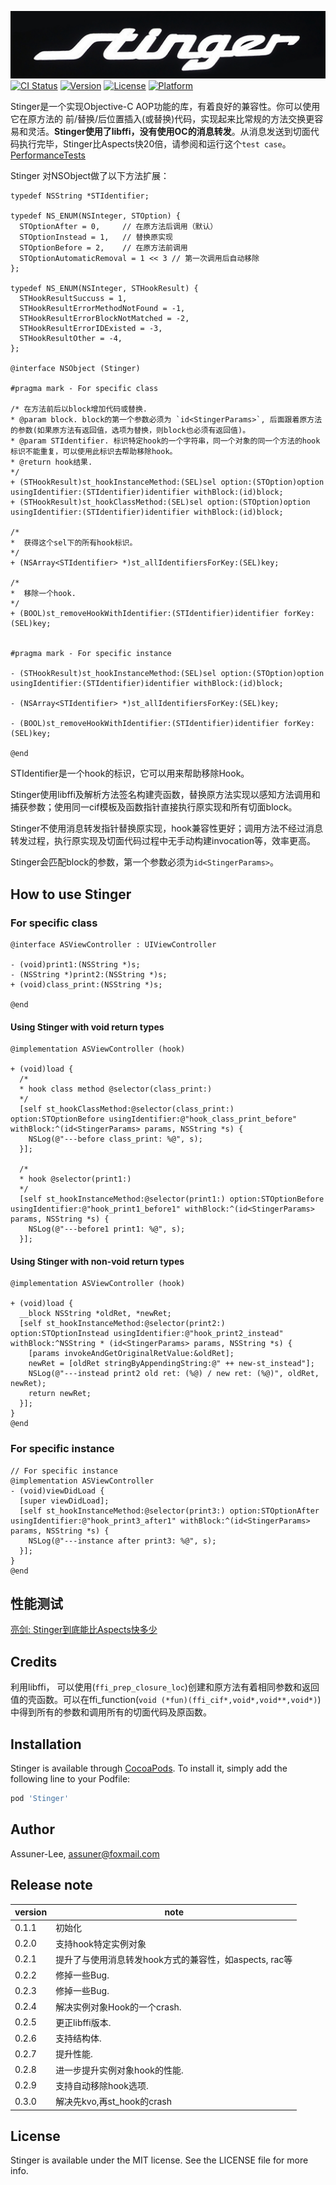 ![](https://github.com/Assuner-Lee/resource/blob/master/Stinger-2.jpg)
[![CI Status](http://img.shields.io/travis/Assuner-Lee/Stinger.svg?style=flat)](https://travis-ci.org/Assuner-Lee/Stinger)
[![Version](https://img.shields.io/cocoapods/v/Stinger.svg?style=flat)](http://cocoapods.org/pods/Stinger)
[![License](https://img.shields.io/cocoapods/l/Stinger.svg?style=flat)](http://cocoapods.org/pods/Stinger)
[![Platform](https://img.shields.io/cocoapods/p/Stinger.svg?style=flat)](http://cocoapods.org/pods/Stinger)


Stinger是一个实现Objective-C AOP功能的库，有着良好的兼容性。你可以使用它在原方法的 前/替换/后位置插入(或替换)代码，实现起来比常规的方法交换更容易和灵活。**Stinger使用了libffi，没有使用OC的消息转发**。从消息发送到切面代码执行完毕，Stinger比Aspects快20倍，请参阅和运行这个`test case`。 [PerformanceTests](https://github.com/eleme/Stinger/blob/master/Example/Tests/PerformanceTests.m)

Stinger 对NSObject做了以下方法扩展：

```objc
typedef NSString *STIdentifier;

typedef NS_ENUM(NSInteger, STOption) {
  STOptionAfter = 0,     // 在原方法后调用（默认）
  STOptionInstead = 1,   // 替换原实现
  STOptionBefore = 2,    // 在原方法前调用
  STOptionAutomaticRemoval = 1 << 3 // 第一次调用后自动移除
};

typedef NS_ENUM(NSInteger, STHookResult) {
  STHookResultSuccuss = 1,
  STHookResultErrorMethodNotFound = -1,
  STHookResultErrorBlockNotMatched = -2,
  STHookResultErrorIDExisted = -3,
  STHookResultOther = -4,
};

@interface NSObject (Stinger)

#pragma mark - For specific class

/* 在方法前后以block增加代码或替换.
* @param block. block的第一个参数必须为 `id<StingerParams>`, 后面跟着原方法的参数(如果原方法有返回值，选项为替换，则block也必须有返回值)。
* @param STIdentifier. 标识特定hook的一个字符串，同一个对象的同一个方法的hook标识不能重复，可以使用此标识去帮助移除hook。
* @return hook结果.
*/
+ (STHookResult)st_hookInstanceMethod:(SEL)sel option:(STOption)option usingIdentifier:(STIdentifier)identifier withBlock:(id)block;
+ (STHookResult)st_hookClassMethod:(SEL)sel option:(STOption)option usingIdentifier:(STIdentifier)identifier withBlock:(id)block;

/*
*  获得这个sel下的所有hook标识。
*/
+ (NSArray<STIdentifier> *)st_allIdentifiersForKey:(SEL)key;

/*
*  移除一个hook.
*/
+ (BOOL)st_removeHookWithIdentifier:(STIdentifier)identifier forKey:(SEL)key;


#pragma mark - For specific instance

- (STHookResult)st_hookInstanceMethod:(SEL)sel option:(STOption)option usingIdentifier:(STIdentifier)identifier withBlock:(id)block;

- (NSArray<STIdentifier> *)st_allIdentifiersForKey:(SEL)key;

- (BOOL)st_removeHookWithIdentifier:(STIdentifier)identifier forKey:(SEL)key;

@end
```

STIdentifier是一个hook的标识，它可以用来帮助移除Hook。

Stinger使用libffi及解析方法签名构建壳函数，替换原方法实现以感知方法调用和捕获参数；使用同一cif模板及函数指针直接执行原实现和所有切面block。

Stinger不使用消息转发指针替换原实现，hook兼容性更好；调用方法不经过消息转发过程，执行原实现及切面代码过程中无手动构建invocation等，效率更高。

Stinger会匹配block的参数，第一个参数必须为`id<StingerParams>`。

## How to use Stinger
### For specific class
```objc
@interface ASViewController : UIViewController

- (void)print1:(NSString *)s;
- (NSString *)print2:(NSString *)s;
+ (void)class_print:(NSString *)s;

@end

```

#### Using Stinger with void return types

```objc
@implementation ASViewController (hook)

+ (void)load {
  /*
  * hook class method @selector(class_print:)
  */
  [self st_hookClassMethod:@selector(class_print:) option:STOptionBefore usingIdentifier:@"hook_class_print_before" withBlock:^(id<StingerParams> params, NSString *s) {
    NSLog(@"---before class_print: %@", s);
  }];

  /*
  * hook @selector(print1:)
  */
  [self st_hookInstanceMethod:@selector(print1:) option:STOptionBefore usingIdentifier:@"hook_print1_before1" withBlock:^(id<StingerParams> params, NSString *s) {
    NSLog(@"---before1 print1: %@", s);
  }];

```

#### Using Stinger with non-void return types

```objc
@implementation ASViewController (hook)

+ (void)load {
  __block NSString *oldRet, *newRet;
  [self st_hookInstanceMethod:@selector(print2:) option:STOptionInstead usingIdentifier:@"hook_print2_instead" withBlock:^NSString * (id<StingerParams> params, NSString *s) {
    [params invokeAndGetOriginalRetValue:&oldRet];
    newRet = [oldRet stringByAppendingString:@" ++ new-st_instead"];
    NSLog(@"---instead print2 old ret: (%@) / new ret: (%@)", oldRet, newRet);
    return newRet;
  }];
}
@end

```
### For specific instance
```objc
// For specific instance
@implementation ASViewController
- (void)viewDidLoad {
  [super viewDidLoad];
  [self st_hookInstanceMethod:@selector(print3:) option:STOptionAfter usingIdentifier:@"hook_print3_after1" withBlock:^(id<StingerParams> params, NSString *s) {
    NSLog(@"---instance after print3: %@", s);
  }];
}
@end

```

## 性能测试
[亮剑: Stinger到底能比Aspects快多少](https://juejin.im/post/5df5dcbc6fb9a0166138ff23)

## Credits
利用libffi， 可以使用(`ffi_prep_closure_loc`)创建和原方法有着相同参数和返回值的壳函数。可以在ffi_function(`void (*fun)(ffi_cif*,void*,void**,void*)`) 中得到所有的参数和调用所有的切面代码及原函数。

## Installation

Stinger is available through [CocoaPods](http://cocoapods.org). To install
it, simply add the following line to your Podfile:

```ruby
pod 'Stinger'
```

## Author

Assuner-Lee, assuner@foxmail.com

## Release note
| version | note |
| ------ | ------ | 
| 0.1.1 | 初始化 | 
| 0.2.0 | 支持hook特定实例对象|
| 0.2.1 | 提升了与使用消息转发hook方式的兼容性，如aspects, rac等|
| 0.2.2 | 修掉一些Bug.|
| 0.2.3 | 修掉一些Bug.|
| 0.2.4 | 解决实例对象Hook的一个crash.|
| 0.2.5 | 更正libffi版本.|
| 0.2.6 | 支持结构体.|
| 0.2.7 | 提升性能.|
| 0.2.8 | 进一步提升实例对象hook的性能.|
| 0.2.9 | 支持自动移除hook选项.|
| 0.3.0 | 解决先kvo,再st_hook的crash|

## License

Stinger is available under the MIT license. See the LICENSE file for more info.

